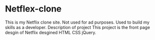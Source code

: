 # Netflex-clone
This is my Netflix clone site. Not used for ad purposes. Used to build my skills as a developer.
Description of project
This project is the front page desgin of Netflix desgined HTML CSS jQuery.

